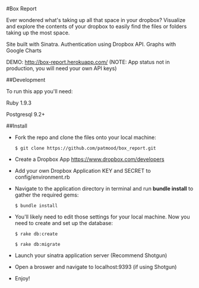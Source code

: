 #Box Report

Ever wondered what's taking up all that space in your dropbox? Visualize and explore the contents of your dropbox to easily find the files or folders taking up the most space.

Site built with Sinatra.  Authentication using Dropbox API. Graphs with Google Charts

DEMO:
<http://box-report.herokuapp.com/>
(NOTE: App status not in production, you will need your own API keys)

##Development

To run this app you'll need:

Ruby 1.9.3

Postgresql 9.2+



##Install

- Fork the repo and clone the files onto your local machine:

      $ git clone https://github.com/patmood/box_report.git

- Create a Dropbox App <https://www.dropbox.com/developers>

- Add your own Dropbox Application KEY and SECRET to config/environment.rb

- Navigate to the application directory in terminal and run **bundle install** to gather the required gems:

      $ bundle install

- You'll likely need to edit those settings for your local machine. Now you need to create and set up the database:

      $ rake db:create

      $ rake db:migrate

- Launch your sinatra application server (Recommend Shotgun)

- Open a broswer and navigate to localhost:9393 (if using Shotgun)

- Enjoy!
